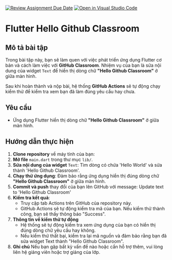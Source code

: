 [![Review Assignment Due Date](https://classroom.github.com/assets/deadline-readme-button-22041afd0340ce965d47ae6ef1cefeee28c7c493a6346c4f15d667ab976d596c.svg)](https://classroom.github.com/a/-tnEyQkv)
[![Open in Visual Studio Code](https://classroom.github.com/assets/open-in-vscode-2e0aaae1b6195c2367325f4f02e2d04e9abb55f0b24a779b69b11b9e10269abc.svg)](https://classroom.github.com/online_ide?assignment_repo_id=16850211&assignment_repo_type=AssignmentRepo)
# Flutter Hello Github Classroom

## Mô tả bài tập

Trong bài tập này, bạn sẽ làm quen với việc phát triển ứng dụng Flutter cơ bản và cách làm việc với **GitHub Classroom**. Nhiệm vụ của bạn là sửa nội dung của widget `Text` để hiển thị dòng chữ **"Hello Github Classroom"** ở giữa màn hình.

Sau khi hoàn thành và nộp bài, hệ thống **GitHub Actions** sẽ tự động chạy kiểm thử để kiểm tra xem bạn đã làm đúng yêu cầu hay chưa.

## Yêu cầu

- Ứng dụng Flutter hiển thị dòng chữ **"Hello Github Classroom"** ở giữa màn hình.

## Hướng dẫn thực hiện

1. **Clone repository** về máy tính của bạn:
2. **Mở file** `main.dart` trong thư mục `lib/`.
3. **Sửa nội dung của widget** `Text`:
   Tìm dòng có chứa 'Hello World' và sửa thành 'Hello Github Classroom'.
4. **Chạy thử ứng dụng**:
   Đảm bảo rằng ứng dụng hiển thị đúng dòng chữ **"Hello Github Classroom"** ở giữa màn hình.
5. **Commit và push** thay đổi của bạn lên GitHub với message: Update text to 'Hello Github Classroom'
6. **Kiểm tra kết quả**:
   - Truy cập tab Actions trên GitHub của repository này.
   - GitHub Actions sẽ tự động kiểm tra mã của bạn. Nếu kiểm thử thành công, bạn sẽ thấy thông báo "Success".
7. **Thông tin về kiểm thử tự động**
   - Hệ thống sẽ tự động kiểm tra xem ứng dụng của bạn có hiển thị đúng dòng chữ yêu cầu hay không.
   - Nếu kiểm thử thất bại, kiểm tra lại mã nguồn và đảm bảo rằng bạn đã sửa widget Text thành "Hello Github Classroom".
8. **Ghi chú**
   Nếu bạn gặp bất kỳ vấn đề nào hoặc cần hỗ trợ thêm, vui lòng liên hệ giảng viên hoặc trợ giảng của lớp.

